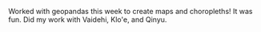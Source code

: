 Worked with geopandas this week to create maps and choropleths! It was fun. Did my work with Vaidehi, Klo'e, and Qinyu.

